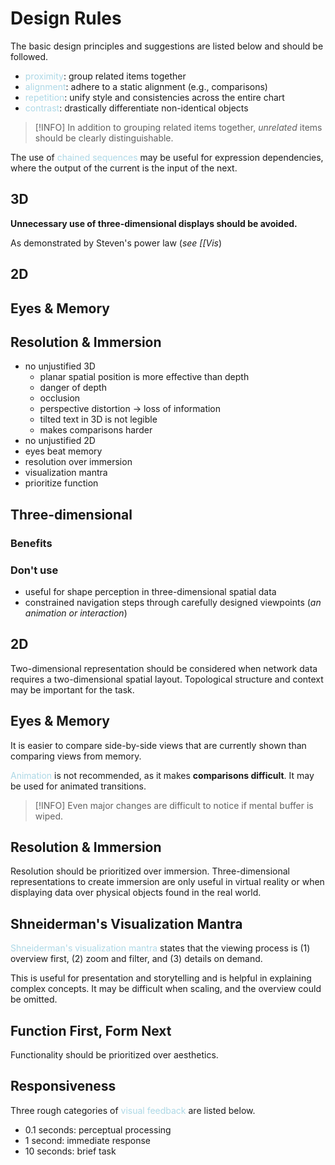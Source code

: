 # Design Rules
The basic design principles and suggestions are listed below and should be followed.
- <span style = "color:lightblue">proximity</span>: group related items together
- <span style = "color:lightblue">alignment</span>: adhere to a static alignment (e.g., comparisons)
- <span style = "color:lightblue">repetition</span>: unify style and consistencies across the entire chart
- <span style = "color:lightblue">contrast</span>: drastically differentiate non-identical objects

> [!INFO]
> In addition to grouping related items together, *unrelated* items should be clearly distinguishable.

The use of <span style = "color:lightblue">chained sequences</span> may be useful for expression dependencies, where the output of the current is the input of the next.

## 3D
**Unnecessary use of three-dimensional displays should be avoided.** 

As demonstrated by Steven's power law (*see [[Vis*)

## 2D

## Eyes & Memory

## Resolution & Immersion


- no unjustified 3D
	- planar spatial position is more effective than depth
	- danger of depth
	- occlusion
	- perspective distortion $\rightarrow$ loss of information
	- tilted text in 3D is not legible
	- makes comparisons harder
- no unjustified 2D
- eyes beat memory
- resolution over immersion
- visualization mantra
- prioritize function

## Three-dimensional
### Benefits

### Don't use
- useful for shape perception in three-dimensional spatial data
- constrained navigation steps through carefully designed viewpoints (*an animation or interaction*)

## 2D
Two-dimensional representation should be considered when network data requires a two-dimensional spatial layout. Topological structure and context may be important for the task.

## Eyes & Memory
It is easier to compare side-by-side views that are currently shown than comparing views from memory.

<span style = "color:lightblue">Animation</span> is not recommended, as it makes **comparisons difficult**. It may be used for animated transitions.

> [!INFO]
> Even major changes are difficult to notice if mental buffer is wiped.

## Resolution & Immersion
Resolution should be prioritized over immersion. Three-dimensional representations to create immersion are only useful in virtual reality or when displaying data over physical objects found in the real world.

## Shneiderman's Visualization Mantra

<span style = "color:lightblue">Shneiderman's visualization mantra</span> states that the viewing process is (1) overview first, (2) zoom and filter, and (3) details on demand.

This is useful for presentation and storytelling and is helpful in explaining complex concepts. It may be difficult when scaling, and the overview could be omitted.

## Function First, Form Next
Functionality should be prioritized over aesthetics.

## Responsiveness
Three rough categories of <span style = "color:lightblue">visual feedback</span> are listed below.
- $0.1$ seconds: perceptual processing
- $1$ second: immediate response
- $10$ seconds: brief task


